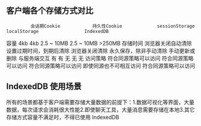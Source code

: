 ## 客户端各个存储方式对比

             会话期Cookie            持久性Cookie             sessionStorage           localStorage                 IndexedDB

容量 4kb 4kb 2.5 ~ 10MB 2.5 ~ 10MB >250MB
存储时间 浏览器关闭自动清除 设置过期时间，到期后清除 浏览器关闭清除 永久保存，除非手动清除 手动更新或删除
与服务端交互 有 有 无 无 无
访问策略 符合同源策略可以访问 符合同源策略可以访问 符合同源策略可以访问 即使同源也不可相互访问 符合同源策略可以访问

## IndexedDB 使用场景

所有的场景都基于客户端需要存储大量数据的前提下：1.数据可视化等界面，大量数据，每次请求会消耗很大性能2.即使聊天工具，大量消息需要存储在本地3.其它存储方式容量不满足时，不得已使用 IndexedDB
